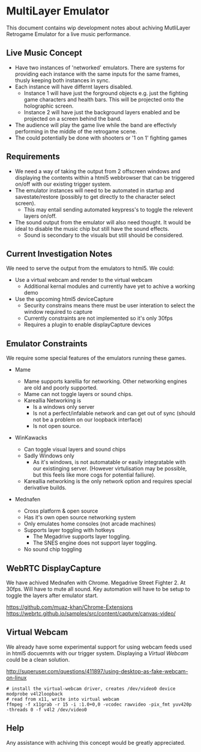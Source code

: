 MultiLayer Emulator
===================

This document contains wip development notes about achiving MutliLayer Retrogame Emulator for a live music performance.


Live Music Concept
------------------

* Have two instances of 'networked' emulators. There are systems for providing each instance with the same inputs for the same frames, thusly keeping both instances in sync.
* Each instance will have differnt layers disabled.
    * Instance 1 will have just the forground objects e.g. just the fighting game characters and health bars. This will be projected onto the holographic screen.
    * Instance 2 will have just the background layers enabled and be projected on a screen behind the band.
* The audience will play the game live while the band are effectivly performing in the middle of the retrogame scene.
* The could potentially be done with shooters or '1 on 1' fighting games

Requirements
------------

* We need a way of taking the output from 2 offscreen windows and displaying the contents within a html5 webbrowser that can be triggered on/off with our existing trigger system.
* The emulator instances will need to be automated in startup and savestate/restore (possibly to get directly to the character select screen). 
    * This may entail sending automated keypress's to toggle the relevent layers on/off.
* The sound output from the emulator will also need thought. It would be ideal to disable the music chip but still have the sound effects.
    * Sound is secondary to the visuals but still should be considered.


Current Investigation Notes
---------------------------

We need to serve the output from the emulators to html5. We could:

* Use a virtual webcam and render to the virtual webcam
    * Additional kernal modules and currently have yet to achive a working demo
* Use the upcoming html5 deviceCapture
    * Security constrains means there must be user interation to select the window required to capture
    * Currently constraints are not implemented so it's only 30fps
    * Requires a plugin to enable displayCapture devices


Emulator Constraints
--------------------

We require some special features of the emulators running these games.

* Mame
    * Mame supports karellia for networking. Other networking engines are old and poorly supported.
    * Mame can not toggle layers or sound chips.
    * Kareallia Networking is
        * Is a windows only server
        * Is not a perfect/infalable network and can get out of sync (should not be a problem on our loopback interface)
        * Is not open source.

* WinKawacks
    * Can toggle visual layers and sound chips
    * Sadly Windows only
        * As it's windows, is not automatable or easily integratable with our existinging server. (However virtulisation may be possible, but this feels like more cogs for potential failiure).
    * Kareallia networking is the only network option and requires special derivative builds.

* Mednafen
    * Cross platform & open source
    * Has it's own open source networking system
    * Only emulates home consoles (not arcade machines)
    * Supports layer toggling with hotkeys
        * The Megadrive supports layer toggling. 
        * The SNES engine does not support layer toggling.
    * No sound chip toggling


WebRTC DisplayCapture
---------------------

We have achived Mednafen with Chrome.
Megadrive Street Fighter 2. At 30fps. Will have to mute all sound. Key automation will have to be setup to toggle the layers after emulator start.

https://github.com/muaz-khan/Chrome-Extensions
https://webrtc.github.io/samples/src/content/capture/canvas-video/


Virtual Webcam
--------------

We already have some experimental support for using webcam feeds used in html5 docuemnts with our trigger system. Displaying a _Virtual Webcam_ could be a clean solution.

http://superuser.com/questions/411897/using-desktop-as-fake-webcam-on-linux

    # install the virtual-webcam driver, creates /dev/video0 device
    modprobe v4l2loopback
    # read from x11, write into virtual webcam
    ffmpeg -f x11grab -r 15 -i :1.0+0,0 -vcodec rawvideo -pix_fmt yuv420p -threads 0 -f v4l2 /dev/video0

Help
----

Any assistance with achiving this concept would be greatly appreciated.

